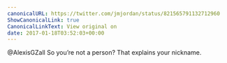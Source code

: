 ```yaml
---
canonicalURL: https://twitter.com/jmjordan/status/821565791132712960
ShowCanonicalLink: true
CanonicalLinkText: View original on
date: 2017-01-18T03:52:03+00:00
---
```

@AlexisGZall So you’re not a person? That explains your nickname.